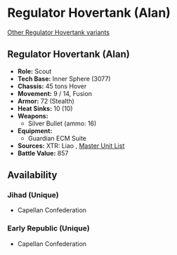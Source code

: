 # Regulator Hovertank (Alan) 

[Other Regulator Hovertank variants](../regulator_hovertank.md) 

## Regulator Hovertank (Alan) 

- **Role:** Scout 
- **Tech Base:** Inner Sphere (3077) 
- **Chassis:** 45 tons Hover 
- **Movement:** 9 / 14, Fusion 
- **Armor:** 72 (Stealth) 
- **Heat Sinks:** 10 (10) 
- **Weapons:** 
  - Silver Bullet (ammo: 16) 
- **Equipment:** 
  - Guardian ECM Suite 
- **Sources:** XTR: Liao , [Master Unit List](http://masterunitlist.info/Unit/Details/2674) 
- **Battle Value:** 857 

## Availability 

### Jihad (Unique) 

- Capellan Confederation 

### Early Republic (Unique) 

- Capellan Confederation 


